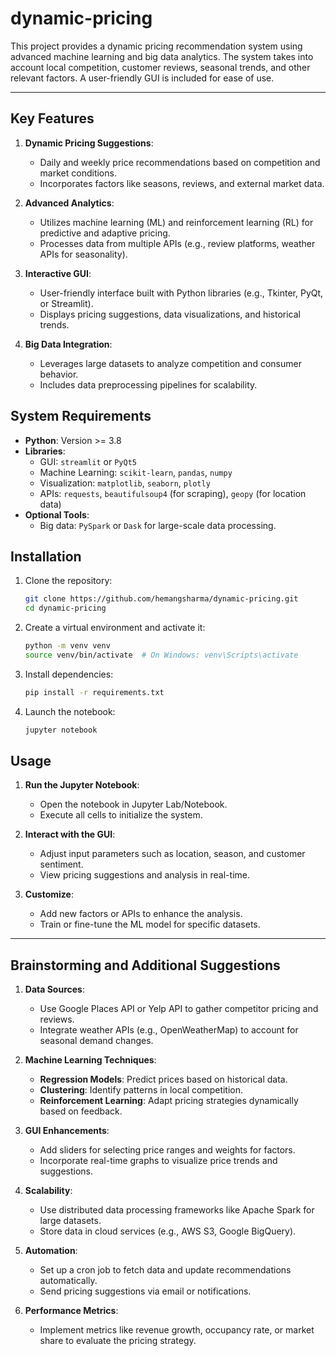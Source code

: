 # dynamic-pricing

This project provides a dynamic pricing recommendation system using advanced machine learning and big data analytics. The system takes into account local competition, customer reviews, seasonal trends, and other relevant factors. A user-friendly GUI is included for ease of use.

---

## **Key Features**
1. **Dynamic Pricing Suggestions**: 
   - Daily and weekly price recommendations based on competition and market conditions.
   - Incorporates factors like seasons, reviews, and external market data.

2. **Advanced Analytics**: 
   - Utilizes machine learning (ML) and reinforcement learning (RL) for predictive and adaptive pricing.
   - Processes data from multiple APIs (e.g., review platforms, weather APIs for seasonality).

3. **Interactive GUI**: 
   - User-friendly interface built with Python libraries (e.g., Tkinter, PyQt, or Streamlit).
   - Displays pricing suggestions, data visualizations, and historical trends.

4. **Big Data Integration**: 
   - Leverages large datasets to analyze competition and consumer behavior.
   - Includes data preprocessing pipelines for scalability.

## **System Requirements**
- **Python**: Version >= 3.8
- **Libraries**:
  - GUI: `streamlit` or `PyQt5`
  - Machine Learning: `scikit-learn`, `pandas`, `numpy`
  - Visualization: `matplotlib`, `seaborn`, `plotly`
  - APIs: `requests`, `beautifulsoup4` (for scraping), `geopy` (for location data)
- **Optional Tools**:
  - Big data: `PySpark` or `Dask` for large-scale data processing.

## **Installation**
1. Clone the repository:
   ```bash
   git clone https://github.com/hemangsharma/dynamic-pricing.git
   cd dynamic-pricing
   ```
2. Create a virtual environment and activate it:
   ```bash
   python -m venv venv
   source venv/bin/activate  # On Windows: venv\Scripts\activate
   ```
3. Install dependencies:
   ```bash
   pip install -r requirements.txt
   ```
4. Launch the notebook:
   ```bash
   jupyter notebook
   ```

## **Usage**
1. **Run the Jupyter Notebook**:
   - Open the notebook in Jupyter Lab/Notebook.
   - Execute all cells to initialize the system.

2. **Interact with the GUI**:
   - Adjust input parameters such as location, season, and customer sentiment.
   - View pricing suggestions and analysis in real-time.

3. **Customize**:
   - Add new factors or APIs to enhance the analysis.
   - Train or fine-tune the ML model for specific datasets.

---

## **Brainstorming and Additional Suggestions**
1. **Data Sources**:
   - Use Google Places API or Yelp API to gather competitor pricing and reviews.
   - Integrate weather APIs (e.g., OpenWeatherMap) to account for seasonal demand changes.

2. **Machine Learning Techniques**:
   - **Regression Models**: Predict prices based on historical data.
   - **Clustering**: Identify patterns in local competition.
   - **Reinforcement Learning**: Adapt pricing strategies dynamically based on feedback.

3. **GUI Enhancements**:
   - Add sliders for selecting price ranges and weights for factors.
   - Incorporate real-time graphs to visualize price trends and suggestions.

4. **Scalability**:
   - Use distributed data processing frameworks like Apache Spark for large datasets.
   - Store data in cloud services (e.g., AWS S3, Google BigQuery).

5. **Automation**:
   - Set up a cron job to fetch data and update recommendations automatically.
   - Send pricing suggestions via email or notifications.

6. **Performance Metrics**:
   - Implement metrics like revenue growth, occupancy rate, or market share to evaluate the pricing strategy.